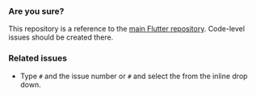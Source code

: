 ### Are you sure?
This repository is a reference to the [main Flutter repository](https://github.com/flutter/flutter). Code-level issues should be created there.

### Related issues
 - Type `#` and the issue number or `#` and select the from the inline drop down.
